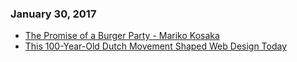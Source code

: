 ### January 30, 2017
- [The Promise of a Burger Party - Mariko Kosaka](http://kosamari.com/notes/the-promise-of-a-burger-party) 
- [This 100-Year-Old Dutch Movement Shaped Web Design Today](https://backchannel.com/100-years-of-clean-lines-how-de-stijl-is-influencing-digital-design-4397f1a72e37#.gsedk9e1k) 
